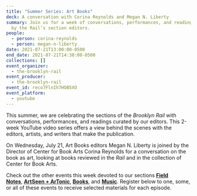 ```yaml
---
title: "Summer Series: Art Books"
deck: A conversation with Corina Reynolds and Megan N. Liberty
summary: Join us for a week of conversations, performances, and readings curated
  by the Rail’s section editors.
people:
  - person: corina-reynolds
  - person: megan-n-liberty
date: 2021-07-21T13:00:00-0500
end_date: 2021-07-21T14:30:00-0500
collections: []
event_organizer:
  - the-brooklyn-rail
event_producer:
  - the-brooklyn-rail
event_id: reco7FlnIh7HOB5XO
event_platform:
  - youtube
---
```

This summer, we are celebrating the sections of the *Brooklyn Rail* with conversations, performances, and readings curated by our editors. This 2-week YouTube video series offers a view behind the scenes with the editors, artists, and writers that make the publication.

On Wednesday, July 21, Art Books editors Megan N. Liberty is joined by the Director of Center for Book Arts Corina Reynolds for a conversation on the book as art, looking at books reviewed in the *Rail* and in the collection of Center for Book Arts.

Check out the other events this week devoted to our sections **[](https://brooklynrail.org/events/2021/07/20/summer-series-artseen-and-artonic/)[Field Notes](https://brooklynrail.org/events/2021/07/19/summer-series-field-notes/)**, **[ArtSeen + ArTonic](https://brooklynrail.org/events/2021/07/20/summer-series-artseen-and-artonic/)**, **[Books](https://brooklynrail.org/events/2021/07/22/summer-series-books/)**, and **[Music](https://brooklynrail.org/events/2021/07/23/summer-series-music/)**. Register below to one, some, or all of these events to receive selected materials for each episode.